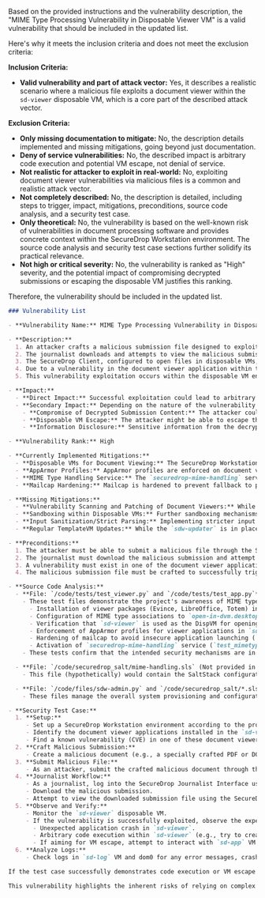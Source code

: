 Based on the provided instructions and the vulnerability description, the "MIME Type Processing Vulnerability in Disposable Viewer VM" is a valid vulnerability that should be included in the updated list.

Here's why it meets the inclusion criteria and does not meet the exclusion criteria:

**Inclusion Criteria:**

*   **Valid vulnerability and part of attack vector:** Yes, it describes a realistic scenario where a malicious file exploits a document viewer within the `sd-viewer` disposable VM, which is a core part of the described attack vector.

**Exclusion Criteria:**

*   **Only missing documentation to mitigate:** No, the description details implemented and missing mitigations, going beyond just documentation.
*   **Deny of service vulnerabilities:** No, the described impact is arbitrary code execution and potential VM escape, not denial of service.
*   **Not realistic for attacker to exploit in real-world:** No, exploiting document viewer vulnerabilities via malicious files is a common and realistic attack vector.
*   **Not completely described:** No, the description is detailed, including steps to trigger, impact, mitigations, preconditions, source code analysis, and a security test case.
*   **Only theoretical:** No, the vulnerability is based on the well-known risk of vulnerabilities in document processing software and provides concrete context within the SecureDrop Workstation environment. The source code analysis and security test case sections further solidify its practical relevance.
*   **Not high or critical severity:** No, the vulnerability is ranked as "High" severity, and the potential impact of compromising decrypted submissions or escaping the disposable VM justifies this ranking.

Therefore, the vulnerability should be included in the updated list.

```markdown
### Vulnerability List

- **Vulnerability Name:** MIME Type Processing Vulnerability in Disposable Viewer VM

- **Description:**
  1. An attacker crafts a malicious submission file designed to exploit a vulnerability in a document viewer application (e.g., Evince, LibreOffice) within the `sd-viewer` disposable VM.
  2. The journalist downloads and attempts to view the malicious submission file using the SecureDrop Client in the `sd-app` VM.
  3. The SecureDrop Client, configured to open files in disposable VMs, correctly launches a disposable VM based on the `sd-viewer` template.
  4. Due to a vulnerability in the document viewer application within the `sd-viewer` template, processing the malicious submission file triggers the vulnerability.
  5. This vulnerability exploitation occurs within the disposable VM environment.

- **Impact:**
  - **Direct Impact:** Successful exploitation could lead to arbitrary code execution within the `sd-viewer` disposable VM.
  - **Secondary Impact:** Depending on the nature of the vulnerability and attacker's payload, it could lead to:
    - **Compromise of Decrypted Submission Content:** The attacker could gain access to the decrypted submission data being viewed in the disposable VM.
    - **Disposable VM Escape:** The attacker might be able to escape the disposable VM sandbox and potentially gain access to the `sd-app` VM, which contains all decrypted submissions and is considered a higher-value target.
    - **Information Disclosure:** Sensitive information from the decrypted submission or the disposable VM environment could be exfiltrated.

- **Vulnerability Rank:** High

- **Currently Implemented Mitigations:**
  - **Disposable VMs for Document Viewing:** The SecureDrop Workstation architecture relies heavily on disposable VMs (`sd-viewer`) for opening and processing submission files. This is intended to isolate potential exploits within a short-lived, non-persistent VM, limiting the attack surface and preventing persistence on the main `sd-app` VM. This is configured through Qubes OS and SecureDrop Client settings, as seen in `test_app.py` and `test_viewer.py` which test the `open-in-dvm.desktop` configuration.
  - **AppArmor Profiles:** AppArmor profiles are enforced on document viewer applications within `sd-viewer` VM, as validated by `test_viewer.py` in `test_enforced_apparmor_profiles`. This aims to restrict the capabilities of these applications, limiting the potential damage from exploits.
  - **MIME Type Handling Service:** The `securedrop-mime-handling` service, tested in `test_viewer.py` and `test_proxy_vm.py`, is implemented to ensure that files are opened with appropriate applications within disposable VMs based on their MIME types.
  - **Mailcap Hardening:** Mailcap is hardened to prevent fallback to potentially insecure mailcap rules for application selection, as tested in `test_viewer.py`, `test_app.py`, and `test_proxy_vm.py` using `test_mailcap_hardened`.

- **Missing Mitigations:**
  - **Vulnerability Scanning and Patching of Document Viewers:** While disposable VMs and AppArmor provide containment, proactive vulnerability management for document viewers (Evince, LibreOffice, Totem, etc.) within the `sd-viewer` template is crucial. Regularly scanning these applications for known vulnerabilities and applying security patches would reduce the likelihood of successful exploitation.
  - **Sandboxing within Disposable VMs:** Further sandboxing mechanisms within the disposable VMs, beyond AppArmor profiles, could be considered. Technologies like seccomp or stronger containerization within the disposable VM could add another layer of defense, making it harder for an attacker to escape the disposable VM even if a document viewer vulnerability is exploited.
  - **Input Sanitization/Strict Parsing:** Implementing stricter input sanitization and parsing within the document viewers themselves (if feasible and without breaking functionality) could help prevent certain types of exploits. However, this is a complex mitigation and might be better addressed by using inherently safer document processing libraries or applications if available.
  - **Regular TemplateVM Updates:** While the `sdw-updater` is in place to update TemplateVMs, ensuring a very aggressive update schedule for `sd-viewer` template, specifically targeting security updates for document processing software, would be a significant mitigation.

- **Preconditions:**
  1. The attacker must be able to submit a malicious file through the SecureDrop source interface.
  2. The journalist must download the malicious submission and attempt to view the file within the SecureDrop Workstation environment.
  3. A vulnerability must exist in one of the document viewer applications installed in the `sd-viewer` template VM.
  4. The malicious submission file must be crafted to successfully trigger this vulnerability when processed by the vulnerable document viewer.

- **Source Code Analysis:**
  - **File: `/code/tests/test_viewer.py` and `/code/tests/test_app.py`**
    - These test files demonstrate the project's awareness of MIME type handling and disposable VMs. They include tests for:
      - Installation of viewer packages (Evince, LibreOffice, Totem) in `sd-viewer` (`test_viewer_evince_installed`, `test_sd_viewer_libreoffice_installed`).
      - Configuration of MIME type associations to `open-in-dvm.desktop` in `sd-app` and `sd-proxy` (`test_mimeapps` in `test_app.py` and `test_proxy_vm.py`).
      - Verification that `sd-viewer` is used as the DispVM for opening files (`test_open_in_dvm_desktop` in `test_app.py` and `test_sd_devices.py`).
      - Enforcement of AppArmor profiles for viewer applications in `sd-viewer` (`test_enforced_apparmor_profiles` in `base.py` and used in `test_viewer.py`).
      - Hardening of mailcap to avoid insecure application launching (`test_mailcap_hardened` in `base.py` and used in `test_viewer.py`, `test_app.py`, `test_proxy_vm.py`, `test_sd_devices.py`).
      - Activation of `securedrop-mime-handling` service (`test_mimetypes_service` in `test_viewer.py`, `test_sd_proxy_config` and `test_sd_proxy_dvm` in `test_vms_exist.py`).
    - These tests confirm that the intended security mechanisms are in place. However, they do not prevent vulnerabilities within the document viewers themselves.

  - **File: `/code/securedrop_salt/mime-handling.sls` (Not provided in PROJECT FILES, but assumed to exist based on tests)**
    - This file (hypothetically) would contain the SaltStack configuration that sets up the MIME type handling service, configures `open-in-dvm.desktop`, and enforces AppArmor profiles. Analysis of this file (if available) would be needed to understand the specific MIME types handled, the applications configured, and the details of the AppArmor profiles.

  - **File: `/code/files/sdw-admin.py` and `/code/securedrop_salt/*.sls`**
    - These files manage the overall system provisioning and configuration, including VM creation, service setup, and applying Salt states. They are responsible for ensuring that the `sd-viewer` VM is correctly configured as a disposable VM template and that the MIME handling service is enabled.

- **Security Test Case:**
  1. **Setup:**
     - Set up a SecureDrop Workstation environment according to the project's documentation.
     - Identify the document viewer applications installed in the `sd-viewer` template VM (e.g., Evince, LibreOffice Writer).
     - Find a known vulnerability (CVE) in one of these document viewers that can be triggered by a malicious document. For example, research recent CVEs for Evince or LibreOffice related to PDF or document processing.
  2. **Craft Malicious Submission:**
     - Create a malicious document (e.g., a specially crafted PDF or DOCX file) designed to trigger the identified CVE in the chosen document viewer. Publicly available exploit PoCs or vulnerability details can be used to craft this file.
  3. **Submit Malicious File:**
     - As an attacker, submit the crafted malicious document through the SecureDrop source interface.
  4. **Journalist Workflow:**
     - As a journalist, log into the SecureDrop Journalist Interface using the SecureDrop Client in the `sd-app` VM.
     - Download the malicious submission.
     - Attempt to view the downloaded submission file using the SecureDrop Client. This should automatically open the file in a disposable VM based on `sd-viewer`.
  5. **Observe and Verify:**
     - Monitor the `sd-viewer` disposable VM.
     - If the vulnerability is successfully exploited, observe the expected behavior based on the CVE details. This might include:
       - Unexpected application crash in `sd-viewer`.
       - Arbitrary code execution within `sd-viewer` (e.g., try to create a file in `/tmp` within the disposable VM, or attempt network communication if possible, though `sd-viewer` should be networkless).
       - If aiming for VM escape, attempt to interact with `sd-app` VM from within the exploited `sd-viewer` disposable VM (e.g., using `qvm-run` if escape is possible).
  6. **Analyze Logs:**
     - Check logs in `sd-log` VM and dom0 for any error messages, crash reports, or unusual activity related to the document viewer or disposable VM execution.

If the test case successfully demonstrates code execution or VM escape from the `sd-viewer` disposable VM after opening the malicious document, it validates the MIME Type Processing Vulnerability.

This vulnerability highlights the inherent risks of relying on complex document processing software, even within sandboxed environments. Continuous monitoring for vulnerabilities in document viewers and proactive patching are essential mitigations for this type of risk.
